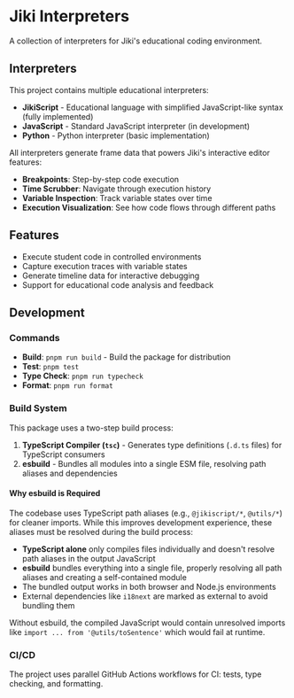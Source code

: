 # Jiki Interpreters

A collection of interpreters for Jiki's educational coding environment.

## Interpreters

This project contains multiple educational interpreters:

- **JikiScript** - Educational language with simplified JavaScript-like syntax (fully implemented)
- **JavaScript** - Standard JavaScript interpreter (in development)
- **Python** - Python interpreter (basic implementation)

All interpreters generate frame data that powers Jiki's interactive editor features:

- **Breakpoints**: Step-by-step code execution
- **Time Scrubber**: Navigate through execution history
- **Variable Inspection**: Track variable states over time
- **Execution Visualization**: See how code flows through different paths

## Features

- Execute student code in controlled environments
- Capture execution traces with variable states
- Generate timeline data for interactive debugging
- Support for educational code analysis and feedback

## Development

### Commands

- **Build**: `pnpm run build` - Build the package for distribution
- **Test**: `pnpm test`
- **Type Check**: `pnpm run typecheck`
- **Format**: `pnpm run format`

### Build System

This package uses a two-step build process:

1. **TypeScript Compiler (`tsc`)** - Generates type definitions (`.d.ts` files) for TypeScript consumers
2. **esbuild** - Bundles all modules into a single ESM file, resolving path aliases and dependencies

#### Why esbuild is Required

The codebase uses TypeScript path aliases (e.g., `@jikiscript/*`, `@utils/*`) for cleaner imports. While this improves development experience, these aliases must be resolved during the build process:

- **TypeScript alone** only compiles files individually and doesn't resolve path aliases in the output JavaScript
- **esbuild** bundles everything into a single file, properly resolving all path aliases and creating a self-contained module
- The bundled output works in both browser and Node.js environments
- External dependencies like `i18next` are marked as external to avoid bundling them

Without esbuild, the compiled JavaScript would contain unresolved imports like `import ... from '@utils/toSentence'` which would fail at runtime.

### CI/CD

The project uses parallel GitHub Actions workflows for CI: tests, type checking, and formatting.
